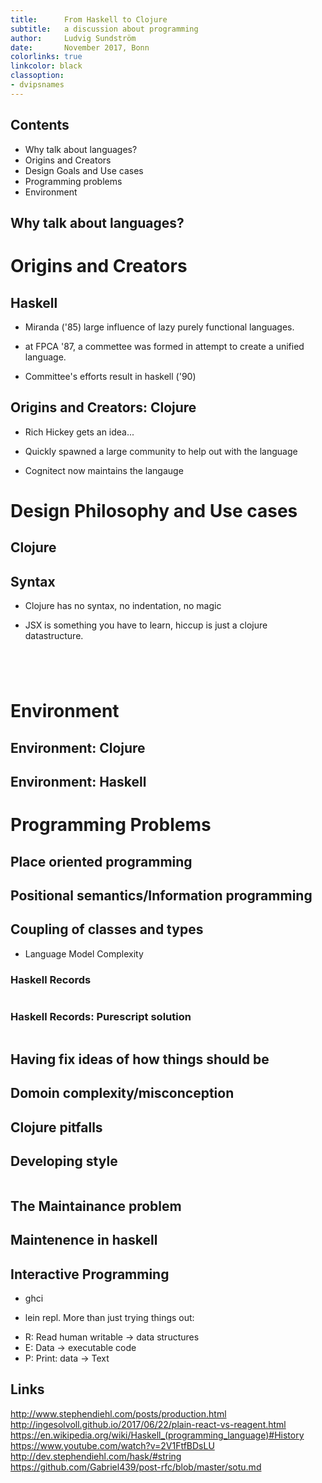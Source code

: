 ```yaml
---
title:      From Haskell to Clojure
subtitle:   a discussion about programming
author:     Ludvig Sundström
date:       November 2017, Bonn
colorlinks: true
linkcolor: black
classoption:
- dvipsnames
---
```


## Contents

- Why talk about languages?
- Origins and Creators
- Design Goals and Use cases
- Programming problems
- Environment

## Why talk about languages?

<!---
http://dev.stephendiehl.com/nearfuture.pdf

* The economic support of a language.
* The community around a language
* The front end and syntax
* The implementation of the compiler

It just feels readable.         -> It looks like this other language I know.
It’s like X but more practical. -> “There’s a library for my domain”.
It’s designed for humans .      ->  The example code masks vast complexity
“It’s a modern language”.       ->  “I saw it on HN last week”
It’s lightweight                -> I was able to install the compiler
-->


# Origins and Creators

## Haskell

<!--- Following the release of miranda in 1985, an interest in lazy functional
languages grew. By 1987 more than a dozen lazy purely functional languages existed.
At the conference on Functional Programming Languages and Computer Architecture,
a commettee was formed in attempt to create a unified language as a basis for future
research.

Just to mention some names (far from complete)
Kevin Hammond, John Hughes, Simon Peyton Jones, Erik Meijer and Philip Wadler.

Haskell grew as a active merge of several languages, by many people over a long time.
Different haskell versions differ alot.

Haskell motto 'Avoid success at all costs'
-->

- Miranda ('85) large influence of lazy purely functional languages.

- at FPCA '87, a commettee was formed in attempt to create a unified language.

- Committee's efforts result in haskell ('90)

## Origins and Creators: Clojure

<!--- Rich hickey had an idea for a better way to write programs, after he'd had
it with writing concurrent programs in object oriented languages for 18 years.

At clojurec conj 2017 he opened his keynote with saying that:
"10 years ago, clojure was released. ... I told my wife: If a hundred people used this
, that'd be ridiculously outrageous. And that's not what happened."

Riding the wave of functional programming hype?

Rich hickey great at giving talks...

-->

- Rich Hickey gets an idea...

- Quickly spawned a large community to help out with the language

- Cognitect now maintains the langauge

# Design Philosophy and Use cases

## Clojure
<!---

Clojure emphesizes pure functions and immutable data. And being a lisp,
metaprogramming and viewing code as data is a big part. Clojure is not only a
modern, clean lisp, it also carries some new ideas. Everything is not a list,
clojure programmers make heavy use of maps and vectors. But more importantly,
clojure

What is clojure good at?

In clojure, programming has nothing to do with mathematics. In haskell,
it has everything to do with mathematics.

Information processing dominates logic
Programs have a database, libraries and other programs they talk to.

information vs logic. Can't explain how to drive a car or play go
Information dominates logic.

Typical programs they deal with:
Real world is never elegant. Clojure designed to
deal with information,
run continously,
deal with real-world irregularity.
Interact with other systems,
interact with humans,
remain in use for a long time

Everything can be summerized as information driven situated programs.
Clojure targets theses kinds of programs.

What is haskell good at?

Many not so good use-cases stems for immaturity, libraries missing

Particularly Good

* Compilers: Huge marigin for error in everything a compiler does, from
type-checking to ioptimization, code generation. Haskell powerful type
system helps here.
* (meta) Maintenence.
- Strong types
- Purity
- Global type inference
- Type classes
- Laziness
* Single machine concurrency
* (meta) Type-driven development
* Parsing

Particurlarly Immature

* Distributed programming,
* standalone GUI applications
* Game programming (GC)
* Systems/embedded programming (speed, memory, latency really matter)
- GC
- Executable sizes large
- Memory usage difficult to constrain
* (maybe) Databases/store (lack to commercial databases like Microsoft SQL, Oracle)
* IDE (!)
* Hot code loading (some support but nothing near clojure)
-->

## Syntax

<!--- People that are used to some tool often that they like often
don't think about that theonce had to learn the rule/philosophy of
this tool.
-->

- Clojure has no syntax, no indentation, no magic

- JSX is something you have to learn, hiccup is just a clojure datastructure.

``` {.js include=src/listings/sample.js snippet=jsx}
```
``` {.clj include=src/listings/sample.clj snippet=hiccup}
```

``` {.clj include=src/listings/sample.clj snippet=vars dedent=4}
```

``` {.clj include=src/listings/sample.clj snippet=vars dedent=4}
```

# Environment

## Environment: Clojure

<!---
- clj/cljs/cljs

- The future of programming?

- Webassembly (clojure head start with cljc)

- Prefix notation allows for naturally variable number of arguments

- hosted language (sneak clojure into production by saying it's just a java library)

- Drawback: configuration difficult

- Datomic
-->

## Environment: Haskell

<!--- The joy and agony of haskell in production

- easy to install and get started with

- Haskell has good libraries but Knowing where to start can be difficult
- Haskell is not java/python. If we need to connect to Microsoft SQL server or
  SOAP
- If you're not going to write that library, noone else will

- most haskell usage in industry stems from hobbyists and academics that use haskell
  as a vehicle for their work.

-string: The default string as a list of chars is broken and should be
	avoided whenever possible Unfortunately for historical reasons
	large portions of GHC and Base depend
	on String

text: used for unicode data
bytestring: used for ascii data needed for C code or network protocols

both can be lazy + strict -> 4 string types!!

playing type-tetris between string types can be made easier using Data.String.Conv

Facebook anti-spam using haskell

haskell pitfalls: string, records
-->

# Programming Problems

## Place oriented programming

<!---
- Place oriented programming (FP immutable data structures default)
-->

## Positional semantics/Information programming

<!---
- Information programming (sparse, open, incremental, composable) Good with dynamics
  keywords as names are first class. Just use maps.
  Types are like classes?

  (paradoxical? If you don't know enough about the shape of your data
  you can't write a program that deals with it, dynamic or not. If you know enough,
  you can also write a static program that deals with it and takes into account the
  fluidity of data.)

  (paradoxical? Even if you have a really open system you have to define a common
  interface to be able to do something useful. Otherwise all values are equivalent
  with the unit value, which bears no information except its existence. I can easily
  get better safety in haskell than in clojure because I can only pass in values for
  which the interface is well-defined.)

- Keys are independent on the program language, need no special construct like pattern
  matching

-->

## Coupling of classes and types

<!---
- Coupling
  Type information is coupling in programs
  Pattern matching: Positional sementics
  only care about what you want to know
-->

- Language Model Complexity

### Haskell Records

``` {.hs include=src/listings/Sample.hs snippet=unsafe-records}
```
### Haskell Records: Purescript solution

``` {.hs include=src/listings/Sample.hs snippet=safe-records}
```

<!---
 It is a quite big problem to not have a open, extensible clojure-like map in haskell.
 Records are as shown unsafe and Map is a flat data-structure.

- Efforts are being made to replace the old haskell records.

-->

## Having fix ideas of how things should be
<!---

- Problem of having ideas of what you should used
  Inheritance, ADT. Smash against database and other programs because
  you have your own view on things.

- creating a language with the system in mind and creating a language in academia
-->

## Domoin complexity/misconception
<!---

inpossible to fix by a language by logic
maybe with learning
-->

## Clojure pitfalls

<!---

Inconsistency, Typos (you can do that in clojure pretty easily)

-->

## Developing style

<!---
Clojure is small, haskell is big

Clojure is opinienated, haskell is not.
Clojure has only a few strongly supported idiom and a lot of support for them.
There isn't a global consensus how to write haskell. No two developers will
probably agree on which subset on the language to use.

Clojure was designed with simplicity in mind. It's a small language with as simple
ideas as possble. Therefore, there are very few legacy concerns while haskell has many.


- Haskell types are like sets, except that they contain 'bottom'
- Integer like N and bottom which represents
- Typical to start a program by laying out the types for the program

-->

``` {.hs include=src/listings/Sample.hs snippet=type-driven-development}
```

<!---
Clojure Spec is a la carte, depending on where you need it and what you want to
adress.
-->


<!---
Data-driven development
- Homoiconic (program by assembling lisp data structures)
- Might seem like a syntax curiosity, but has huge implications.
- Think about code differently
- Rainbow delemiters
-->

## The Maintainance problem

## Maintenence in haskell

<!---
Maintenence in haskell:
Proponents of dynamic languages (read rich hickey) says that type checkers artnt
catching the big problems that really matter. This is true. But the main advantage
of typed is to be able to develop dynamically. To maintain clojure code one has to
spend time tracing back to the source of the error.

Some fundamental disconnect between static/dynamic people.
It boils down to this: The time of defining a static interface vs the time you
have to spend tracing errors when typos/inconsistencies occur (on change for examle).

False sense of security? On types

type systems are testing. But as with all tests, they are not exhaustive that catches
all the bugs.

-->

<!---
Some things to consider with dynamic programs
1. Modelling the domain
2. Knowing you address all cases when handling a value
3. Diving into a big program and understanding what's going on
4. Discovering a library function so you don't have to write it yourself (Hoogle)
   (How many implementations does this function have (a, b) -> a
-->

## Interactive Programming

- ghci

- lein repl. More than just trying things out:
* R: Read human writable -> data structures
* E: Data -> executable code
* P: Print: data -> Text


## Links

http://www.stephendiehl.com/posts/production.html
http://ingesolvoll.github.io/2017/06/22/plain-react-vs-reagent.html
https://en.wikipedia.org/wiki/Haskell_(programming_language)#History
https://www.youtube.com/watch?v=2V1FtfBDsLU
http://dev.stephendiehl.com/hask/#string
https://github.com/Gabriel439/post-rfc/blob/master/sotu.md
